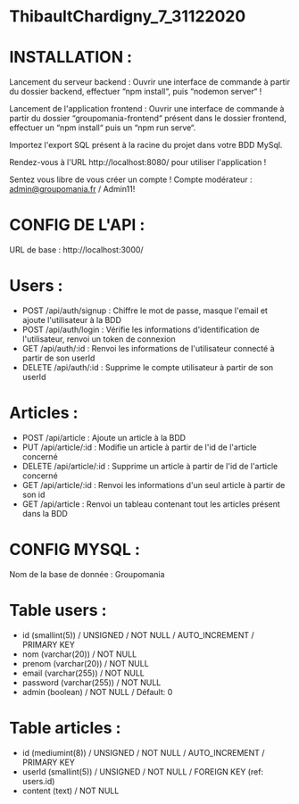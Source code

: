# ThibaultChardigny_7_31122020

# INSTALLATION :

Lancement du serveur backend : Ouvrir une interface de commande à partir du dossier backend, effectuer “npm install“, puis “nodemon server“ !

Lancement de l'application frontend : Ouvrir une interface de commande à partir du dossier “groupomania-frontend“ présent dans le dossier frontend,
effectuer un “npm install“ puis un “npm run serve“. 

Importez l'export SQL présent à la racine du projet dans votre BDD MySql.

Rendez-vous à l'URL http://localhost:8080/ pour utiliser l'application !

Sentez vous libre de vous créer un compte !
Compte modérateur : admin@groupomania.fr / Admin11!

# CONFIG DE L'API :

URL de base : http://localhost:3000/

# Users :

- POST   /api/auth/signup : Chiffre le mot de passe, masque l'email et ajoute l'utilisateur à la BDD
- POST   /api/auth/login  : Vérifie les informations d'identification de l'utilisateur, renvoi un token de connexion
- GET    /api/auth/:id    : Renvoi les informations de l'utilisateur connecté à partir de son userId
- DELETE /api/auth/:id    : Supprime le compte utilisateur à partir de son userId

# Articles :

- POST   /api/article     : Ajoute un article à la BDD
- PUT    /api/article/:id : Modifie un article à partir de l'id de l'article concerné
- DELETE /api/article/:id : Supprime un article à partir de l'id de l'article concerné
- GET    /api/article/:id : Renvoi les informations d'un seul article à partir de son id
- GET    /api/article     : Renvoi un tableau contenant tout les articles présent dans la BDD

# CONFIG MYSQL :

Nom de la base de donnée : Groupomania

# Table users :

- id (smallint(5)) / UNSIGNED / NOT NULL / AUTO_INCREMENT / PRIMARY KEY
- nom (varchar(20)) / NOT NULL
- prenom (varchar(20)) / NOT NULL
- email (varchar(255)) / NOT NULL
- password (varchar(255)) / NOT NULL
- admin (boolean) / NOT NULL / Défault: 0

# Table articles :

- id (mediumint(8)) / UNSIGNED / NOT NULL / AUTO_INCREMENT / PRIMARY KEY
- userId (smallint(5)) / UNSIGNED / NOT NULL / FOREIGN KEY (ref: users.id)
- content (text) / NOT NULL 



